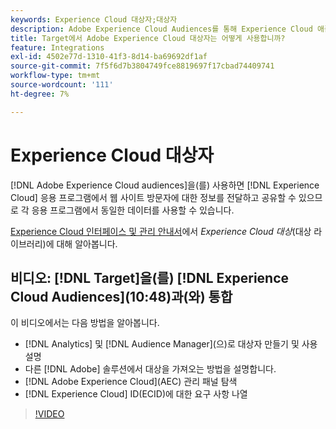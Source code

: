 ```yaml
---
keywords: Experience Cloud 대상자;대상자
description: Adobe Experience Cloud Audiences를 통해 Experience Cloud 애플리케이션이 웹 사이트 방문자에 대한 정보를 다른 Adobe 애플리케이션과 통신하고 공유할 수 있게 하는 방법에 대해 알아봅니다.
title: Target에서 Adobe Experience Cloud 대상자는 어떻게 사용합니까?
feature: Integrations
exl-id: 4502e77d-1310-41f3-8d14-ba69692df1af
source-git-commit: 7f5f6d7b3804749fce8819697f17cbad74409741
workflow-type: tm+mt
source-wordcount: '111'
ht-degree: 7%

---
```


# Experience Cloud 대상자

[!DNL Adobe Experience Cloud audiences]을(를) 사용하면 [!DNL Experience Cloud] 응용 프로그램에서 웹 사이트 방문자에 대한 정보를 전달하고 공유할 수 있으므로 각 응용 프로그램에서 동일한 데이터를 사용할 수 있습니다.

[Experience Cloud 인터페이스 및 관리 안내서](https://experienceleague.adobe.com/docs/core-services/interface/audiences/audience-library.html?lang=ko-KR)에서 *Experience Cloud 대상*(대상 라이브러리)에 대해 알아봅니다.

## 비디오: [!DNL Target]을(를) [!DNL Experience Cloud Audiences]&#x200B;(10:48)과(와) 통합

이 비디오에서는 다음 방법을 알아봅니다.

* [!DNL Analytics] 및 [!DNL Audience Manager]&#x200B;(으)로 대상자 만들기 및 사용 설명
* 다른 [!DNL Adobe] 솔루션에서 대상을 가져오는 방법을 설명합니다.
* [!DNL Adobe Experience Cloud]&#x200B;(AEC) 관리 패널 탐색
* [!DNL Experience Cloud] ID(ECID)에 대한 요구 사항 나열

>[!VIDEO](https://video.tv.adobe.com/v/35152)
